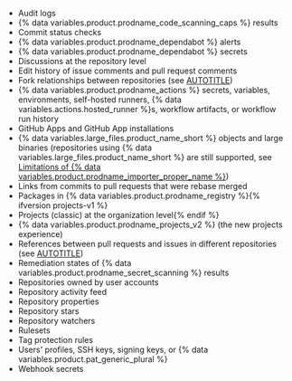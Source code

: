* Audit logs
* {% data variables.product.prodname_code_scanning_caps %} results
* Commit status checks
* {% data variables.product.prodname_dependabot %} alerts
* {% data variables.product.prodname_dependabot %} secrets
* Discussions at the repository level
* Edit history of issue comments and pull request comments
* Fork relationships between repositories (see [AUTOTITLE](/pull-requests/collaborating-with-pull-requests/working-with-forks/about-forks))
* {% data variables.product.prodname_actions %} secrets, variables, environments, self-hosted runners, {% data variables.actions.hosted_runner %}s, workflow artifacts, or workflow run history
* GitHub Apps and GitHub App installations
* {% data variables.large_files.product_name_short %} objects and large binaries (repositories using {% data variables.large_files.product_name_short %} are still supported, see [Limitations of {% data variables.product.prodname_importer_proper_name %}](#limitations-of-github-enterprise-importer))
* Links from commits to pull requests that were rebase merged
* Packages in {% data variables.product.prodname_registry %}{% ifversion projects-v1 %}
* Projects (classic) at the organization level{% endif %}
* {% data variables.product.prodname_projects_v2 %} (the new projects experience)
* References between pull requests and issues in different repositories (see [AUTOTITLE](/get-started/writing-on-github/working-with-advanced-formatting/autolinked-references-and-urls))
* Remediation states of {% data variables.product.prodname_secret_scanning %} results
* Repositories owned by user accounts
* Repository activity feed
* Repository properties
* Repository stars
* Repository watchers
* Rulesets
* Tag protection rules
* Users' profiles, SSH keys, signing keys, or {% data variables.product.pat_generic_plural %}
* Webhook secrets
